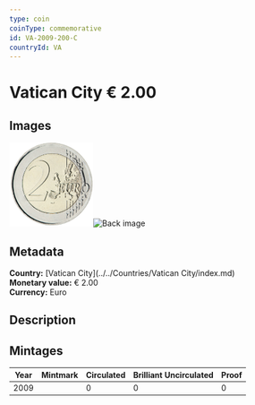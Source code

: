 ```yaml
---
type: coin
coinType: commemorative
id: VA-2009-200-C
countryId: VA
---
```


# Vatican City € 2.00

## Images

<img src="../../Images/common-2007-200.png" height="150" alt="Front image"><img src="Images/VA-2009-200-000.png" height="150" alt="Back image">

## Metadata

**Country:** [Vatican City](../../Countries/Vatican City/index.md)\
**Monetary value:** € 2.00\
**Currency:** Euro

## Description


## Mintages

| Year | Mintmark | Circulated | Brilliant Uncirculated | Proof |
| ---- | -------- | ---------- | ---------------------- | ----- |
| 2009 |  | 0| 0 | 0 |

